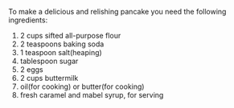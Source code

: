 To make a delicious and relishing pancake you need the following ingredients:

1. 2 cups sifted all-purpose flour
2. 2 teaspoons baking soda
3. 1 teaspoon salt(heaping)
4. tablespoon sugar
5. 2 eggs
6. 2 cups buttermilk
7. oil(for cooking) or butter(for cooking)
8. fresh caramel and mabel syrup, for serving